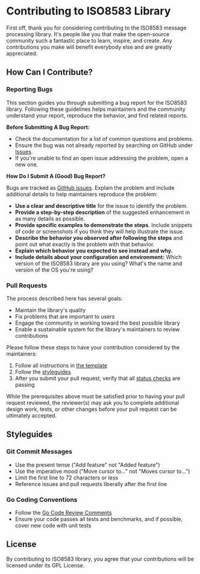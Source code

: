 # Contributing to ISO8583 Library

First off, thank you for considering contributing to the ISO8583 message processing library. It's people like you that make the open-source community such a fantastic place to learn, inspire, and create. Any contributions you make will benefit everybody else and are greatly appreciated.

## How Can I Contribute?

### Reporting Bugs

This section guides you through submitting a bug report for the ISO8583 library. Following these guidelines helps maintainers and the community understand your report, reproduce the behavior, and find related reports.

**Before Submitting A Bug Report:**

- Check the documentation for a list of common questions and problems.
- Ensure the bug was not already reported by searching on GitHub under [Issues](https://github.com/araujo88/go-iso8583/issues).
- If you're unable to find an open issue addressing the problem, open a new one.

**How Do I Submit A (Good) Bug Report?**

Bugs are tracked as [GitHub issues](https://guides.github.com/features/issues/). Explain the problem and include additional details to help maintainers reproduce the problem:

- **Use a clear and descriptive title** for the issue to identify the problem.
- **Provide a step-by-step description** of the suggested enhancement in as many details as possible.
- **Provide specific examples to demonstrate the steps**. Include snippets of code or screenshots if you think they will help illustrate the issue.
- **Describe the behavior you observed after following the steps** and point out what exactly is the problem with that behavior.
- **Explain which behavior you expected to see instead and why.**
- **Include details about your configuration and environment:** Which version of the ISO8583 library are you using? What's the name and version of the OS you're using?

### Pull Requests

The process described here has several goals:

- Maintain the library's quality
- Fix problems that are important to users
- Engage the community in working toward the best possible library
- Enable a sustainable system for the library's maintainers to review contributions

Please follow these steps to have your contribution considered by the maintainers:

1. Follow all instructions in [the template](PULL_REQUEST_TEMPLATE.md)
2. Follow the [styleguides](#styleguides)
3. After you submit your pull request, verify that all [status checks](https://help.github.com/articles/about-status-checks/) are passing

While the prerequisites above must be satisfied prior to having your pull request reviewed, the reviewer(s) may ask you to complete additional design work, tests, or other changes before your pull request can be ultimately accepted.

## Styleguides

### Git Commit Messages

- Use the present tense ("Add feature" not "Added feature")
- Use the imperative mood ("Move cursor to..." not "Moves cursor to...")
- Limit the first line to 72 characters or less
- Reference issues and pull requests liberally after the first line

### Go Coding Conventions

- Follow the [Go Code Review Comments](https://github.com/golang/go/wiki/CodeReviewComments)
- Ensure your code passes all tests and benchmarks, and if possible, cover new code with unit tests

## License

By contributing to ISO8583 library, you agree that your contributions will be licensed under its GPL License.
